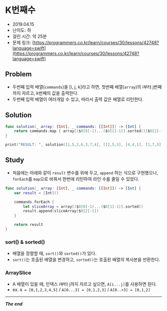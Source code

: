 # K번째수
- 2019.04.15
- 난이도: 하
- 걸린 시간: 약 25분
- 문제 링크: [https://programmers.co.kr/learn/courses/30/lessons/42748?language=swift](https://programmers.co.kr/learn/courses/30/lessons/42748?language=swift)

## Problem
- 두번째 입력 배열(`commands`)을 [i, j, k]라고 하면, 첫번째 배열(`array`)의 i부터 j번째까지 자르고, k번째의 값을 출력한다.
- 두번째 입력 배열이 여러개일 수 있고, 따라서 출력 값은 배열로 리턴한다.

## Solution

```swift
func solution(_ array: [Int], _ commands: [[Int]]) -> [Int] {
    return commands.map { array[($0[0]-1)...($0[1]-1)].sorted()[$0[2]-1] }
}

print("RESULT: ", solution([1,5,2,6,3,7,4], [[2,5,3], [4,4,1], [1,7,3]])) // [5, 6, 3]
```

## Study
- 처음에는 아래와 같이 `result` 변수를 위에 두고, `append` 하는 식으로 구현했으나, `forEach`를 `map`으로 바꿔서 한번에 리턴하여 라인 수를 줄일 수 있었다.

```swift
func solution(_ array: [Int], _ commands: [[Int]]) -> [Int] {
    var result = [Int]()

    commands.forEach {
        let sliceArray = array[($0[0]-1)...($0[1]-1)].sorted()
        result.append(sliceArray[$0[2]-1])
    }

    return result
}
```

### sort() & sorted()
- 배열을 정렬할 때, `sort()`와 `sorted()`가 있다.
- `sort()`는 호출된 배열을 변경하고, `sorted()`는 호출된 배열의 복사본을 반환한다.

### ArraySlice
- A 배열이 있을 때, 인덱스 i부터 j까지 자르고 싶으면, `A[i...j]`를 사용하면 된다.
- ex. `A = [0,1,2,3,4,5]` / `A[0...3] = [0,1,2,3]` / `A[0..<3] = [0,1,2]`

---
***The end***